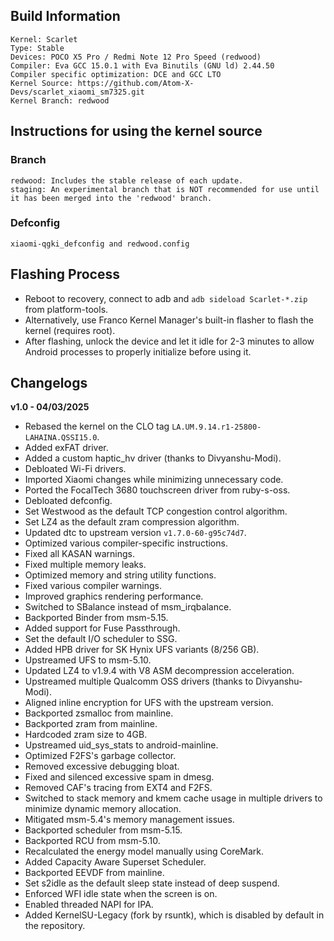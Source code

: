 ## Build Information

```
Kernel: Scarlet
Type: Stable
Devices: POCO X5 Pro / Redmi Note 12 Pro Speed (redwood)
Compiler: Eva GCC 15.0.1 with Eva Binutils (GNU ld) 2.44.50
Compiler specific optimization: DCE and GCC LTO
Kernel Source: https://github.com/Atom-X-Devs/scarlet_xiaomi_sm7325.git
Kernel Branch: redwood
```
## Instructions for using the kernel source

### Branch
```
redwood: Includes the stable release of each update.
staging: An experimental branch that is NOT recommended for use until it has been merged into the 'redwood' branch.
```

### Defconfig
```
xiaomi-qgki_defconfig and redwood.config
```

## Flashing Process

* Reboot to recovery, connect to adb and `adb sideload Scarlet-*.zip` from platform-tools.
* Alternatively, use Franco Kernel Manager's built-in flasher to flash the kernel (requires root). 
* After flashing, unlock the device and let it idle for 2-3 minutes to allow Android processes to properly initialize before using it.

## Changelogs

**v1.0 - 04/03/2025**

* Rebased the kernel on the CLO tag `LA.UM.9.14.r1-25800-LAHAINA.QSSI15.0`.
* Added exFAT driver.
* Added a custom haptic_hv driver (thanks to Divyanshu-Modi).
* Debloated Wi-Fi drivers.
* Imported Xiaomi changes while minimizing unnecessary code.
* Ported the FocalTech 3680 touchscreen driver from ruby-s-oss.
* Debloated defconfig.
* Set Westwood as the default TCP congestion control algorithm.
* Set LZ4 as the default zram compression algorithm.
* Updated dtc to upstream version `v1.7.0-60-g95c74d7`.
* Optimized various compiler-specific instructions.
* Fixed all KASAN warnings.
* Fixed multiple memory leaks.
* Optimized memory and string utility functions.
* Fixed various compiler warnings.
* Improved graphics rendering performance.
* Switched to SBalance instead of msm_irqbalance.
* Backported Binder from msm-5.15.
* Added support for Fuse Passthrough.
* Set the default I/O scheduler to SSG.
* Added HPB driver for SK Hynix UFS variants (8/256 GB).
* Upstreamed UFS to msm-5.10.
* Updated LZ4 to v1.9.4 with V8 ASM decompression acceleration.
* Upstreamed multiple Qualcomm OSS drivers (thanks to Divyanshu-Modi).
* Aligned inline encryption for UFS with the upstream version.
* Backported zsmalloc from mainline.
* Backported zram from mainline.
* Hardcoded zram size to 4GB.
* Upstreamed uid_sys_stats to android-mainline.
* Optimized F2FS's garbage collector.
* Removed excessive debugging bloat.
* Fixed and silenced excessive spam in dmesg.
* Removed CAF's tracing from EXT4 and F2FS.
* Switched to stack memory and kmem cache usage in multiple drivers to minimize dynamic memory allocation.
* Mitigated msm-5.4's memory management issues.
* Backported scheduler from msm-5.15.
* Backported RCU from msm-5.10.
* Recalculated the energy model manually using CoreMark.
* Added Capacity Aware Superset Scheduler.
* Backported EEVDF from mainline.
* Set s2idle as the default sleep state instead of deep suspend.
* Enforced WFI idle state when the screen is on.
* Enabled threaded NAPI for IPA.
* Added KernelSU-Legacy (fork by rsuntk), which is disabled by default in the repository.

